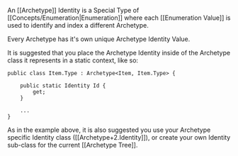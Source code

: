 An [[Archetype]] Identity is a Special Type of [[Concepts/Enumeration|Enumeration]] where each [[Enumeration Value]] is used to identify and index a different Archetype. 

Every Archetype has it's own unique Archetype Identity Value.

It is suggested that you place the Archetype Identity inside of the Archetype class it represents in a static context, like so:
```
public class Item.Type : Archetype<Item, Item.Type> {

	public static Identity Id {
		get;
	}

	...
}
```
As in the example above, it is also suggested you use your Archetype specific Identity class ([[Archetype+2.Identity]]), or create your own Identity sub-class for the current [[Archetype Tree]].